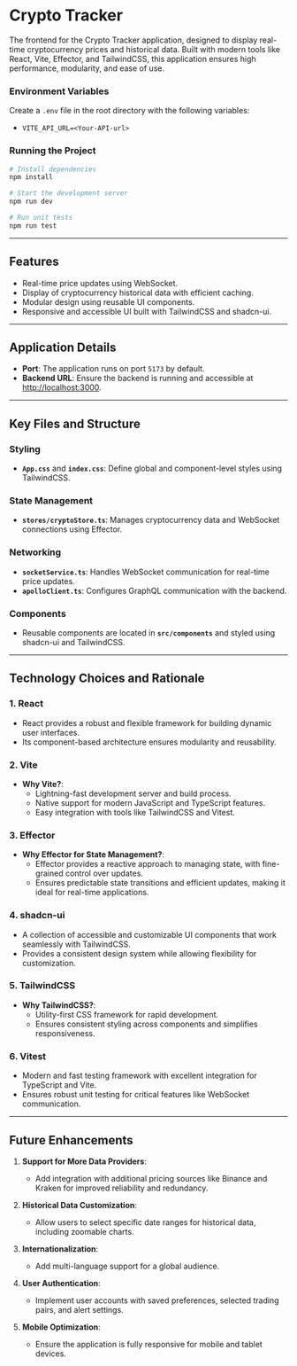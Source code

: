 # Crypto Tracker

The frontend for the Crypto Tracker application, designed to display real-time cryptocurrency prices and historical data. Built with modern tools like React, Vite, Effector, and TailwindCSS, this application ensures high performance, modularity, and ease of use.

### Environment Variables

Create a `.env` file in the root directory with the following variables:

- `VITE_API_URL=<Your-API-url>`

### Running the Project

```bash
# Install dependencies
npm install
```

```bash
# Start the development server
npm run dev
```

```bash
# Run unit tests
npm run test
```

---

## Features

- Real-time price updates using WebSocket.
- Display of cryptocurrency historical data with efficient caching.
- Modular design using reusable UI components.
- Responsive and accessible UI built with TailwindCSS and shadcn-ui.

---

## Application Details

- **Port**: The application runs on port `5173` by default.
- **Backend URL**: Ensure the backend is running and accessible at [http://localhost:3000](http://localhost:3000).

---

## Key Files and Structure

### Styling

- **`App.css`** and **`index.css`**: Define global and component-level styles using TailwindCSS.

### State Management

- **`stores/cryptoStore.ts`**: Manages cryptocurrency data and WebSocket connections using Effector.

### Networking

- **`socketService.ts`**: Handles WebSocket communication for real-time price updates.
- **`apolloClient.ts`**: Configures GraphQL communication with the backend.

### Components

- Reusable components are located in **`src/components`** and styled using shadcn-ui and TailwindCSS.

---

## Technology Choices and Rationale

### 1. **React**

- React provides a robust and flexible framework for building dynamic user interfaces.
- Its component-based architecture ensures modularity and reusability.

### 2. **Vite**

- **Why Vite?**:
  - Lightning-fast development server and build process.
  - Native support for modern JavaScript and TypeScript features.
  - Easy integration with tools like TailwindCSS and Vitest.

### 3. **Effector**

- **Why Effector for State Management?**:
  - Effector provides a reactive approach to managing state, with fine-grained control over updates.
  - Ensures predictable state transitions and efficient updates, making it ideal for real-time applications.

### 4. **shadcn-ui**

- A collection of accessible and customizable UI components that work seamlessly with TailwindCSS.
- Provides a consistent design system while allowing flexibility for customization.

### 5. **TailwindCSS**

- **Why TailwindCSS?**:
  - Utility-first CSS framework for rapid development.
  - Ensures consistent styling across components and simplifies responsiveness.

### 6. **Vitest**

- Modern and fast testing framework with excellent integration for TypeScript and Vite.
- Ensures robust unit testing for critical features like WebSocket communication.

---

## Future Enhancements

1. **Support for More Data Providers**:

   - Add integration with additional pricing sources like Binance and Kraken for improved reliability and redundancy.

2. **Historical Data Customization**:

   - Allow users to select specific date ranges for historical data, including zoomable charts.

3. **Internationalization**:

   - Add multi-language support for a global audience.

4. **User Authentication**:

   - Implement user accounts with saved preferences, selected trading pairs, and alert settings.

5. **Mobile Optimization**:
   - Ensure the application is fully responsive for mobile and tablet devices.
